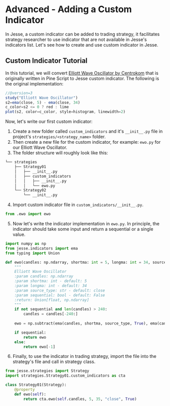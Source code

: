 # Advanced - Adding a Custom Indicator

In Jesse, a custom indicator can be added to trading strategy, it facilitates strategy researcher to use indicator that are not available in Jesse's indicators list. Let's see how to create and use custom indicator in Jesse. 

## Custom Indicator Tutorial

In this tutorial, we will convert [Elliott Wave Oscillator by Centrokom](https://id.tradingview.com/script/Q29rCz5S-Elliott-Wave-Oscillator/) that is originally written in Pine Script to Jesse custom indicator. The following is the original implementation:
```js
//@version=3
study("Elliott Wave Oscillator")
s2=ema(close, 5) - ema(close, 34)
c_color=s2 <= 0 ? red : lime
plot(s2, color=c_color, style=histogram, linewidth=2)
```

Now, let's write our first custom indicator:
1. Create a new folder called `custom_indicators` and it's `__init__.py` file in project's `strategies/<strategy_name>` folder.
2. Then create a new file for the custom indicator, for example: `ewo.py` for our Elliott Wave Oscillator.
3. The folder structure will roughly look like this:
```sh
└── strategies
    ├── Strategy01
    │   ├── __init__.py
    │   ├── custom_indicators
    │   │   ├── __init__.py
    │   │   └── ewo.py
    └── Strategy02
        └── __init__.py
```
4. Import custom indicator file in `custom_indicators/__init__.py`.
```python
from .ewo import ewo
```
5. Now let's write the indicator implementation in `ewo.py`. In principle, the indicator should take some input and return a sequential or a single value. 
```python
import numpy as np
from jesse.indicators import ema
from typing import Union

def ewo(candles: np.ndarray, shortma: int = 5, longma: int = 34, source_type="close", sequential = False) -> Union[float, np.ndarray]:
    """
    Elliott Wave Oscillator
    :param candles: np.ndarray
    :param shortma: int - default: 5
    :param longma: int - default: 34
    :param source_type: str - default: close
    :param sequential: bool - default: False
    :return: Union[float, np.ndarray]
    """
    if not sequential and len(candles) > 240:
        candles = candles[-240:]
    
    ewo = np.subtract(ema(candles, shortma, source_type, True), ema(candles, longma, source_type, True))

    if sequential:
        return ewo
    else:
        return ewo[-1]
```
6. Finally, to use the indicator in trading strategy, import the file into the strategy's file and call in strategy class.
```python
from jesse.strategies import Strategy
import strategies.Strategy01.custom_indicators as cta

class Strategy01(Strategy):
    @property
    def ewo(self):
        return cta.ewo(self.candles, 5, 35, "close", True)
```